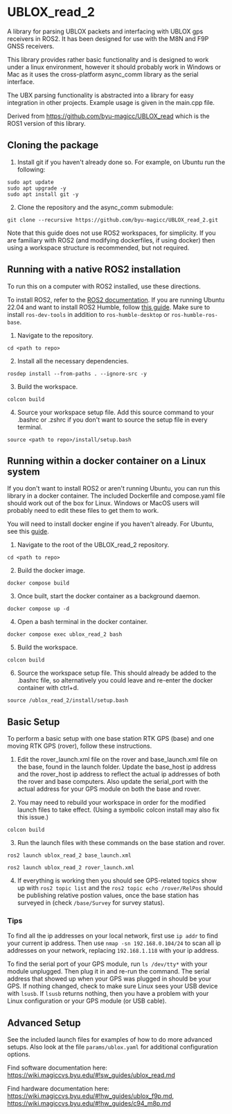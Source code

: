 # UBLOX_read_2

A library for parsing UBLOX packets and interfacing with UBLOX gps receivers in ROS2. It has been designed for use with the M8N and F9P GNSS receivers.

This library provides rather basic functionality and is designed to work under a linux environment, however it should probably work in Windows or Mac as it uses the cross-platform async_comm library as the serial interface.

The UBX parsing functionality is abstracted into a library for easy integration in other projects. Example usage is given in the main.cpp file.

Derived from https://github.com/byu-magicc/UBLOX_read which is the ROS1 version of this library.

## Cloning the package

1. Install git if you haven't already done so. For example, on Ubuntu run the following:
```
sudo apt update
sudo apt upgrade -y
sudo apt install git -y
```

2. Clone the repository and the async_comm submodule:
```
git clone --recursive https://github.com/byu-magicc/UBLOX_read_2.git
```

Note that this guide does not use ROS2 workspaces, for simplicity. If you are familiary with ROS2 (and modifying dockerfiles, if using docker) then using a workspace structure is recommended, but not required.

## Running with a native ROS2 installation

To run this on a computer with ROS2 installed, use these directions.

To install ROS2, refer to the [ROS2 documentation](https://docs.ros.org/). If you are running Ubuntu 22.04 and want to install ROS2 Humble, follow [this guide](https://docs.ros.org/en/humble/Installation/Ubuntu-Install-Debians.html). Make sure to install `ros-dev-tools` in addition to `ros-humble-desktop` or `ros-humble-ros-base`.

1. Navigate to the repository.
```
cd <path to repo>
```

2. Install all the necessary dependencies.
```
rosdep install --from-paths . --ignore-src -y
```

3. Build the workspace.
```
colcon build
```

4. Source your workspace setup file. Add this source command to your .bashrc or .zshrc if you don't want to source the setup file in every terminal.
```
source <path to repo>/install/setup.bash
```

## Running within a docker container on a Linux system

If you don't want to install ROS2 or aren't running Ubuntu, you can run this library in a docker container. The included Dockerfile and compose.yaml file should work out of the box for Linux. Windows or MacOS users will probably need to edit these files to get them to work.

You will need to install docker engine if you haven't already. For Ubuntu, see this [guide](https://docs.docker.com/engine/install/ubuntu/).

1. Navigate to the root of the UBLOX_read_2 repository.
```
cd <path to repo>
```

2. Build the docker image.
```
docker compose build
```

3. Once built, start the docker container as a background daemon.
```
docker compose up -d
```

4. Open a bash terminal in the docker container.
```
docker compose exec ublox_read_2 bash
```

5. Build the workspace.
```
colcon build
```

6. Source the workspace setup file. This should already be added to the .bashrc file, so alternatively you could leave and re-enter the docker container with ctrl+d.
```
source /ublox_read_2/install/setup.bash
```

## Basic Setup

To perform a basic setup with one base station RTK GPS (base) and one moving RTK GPS (rover), follow these instructions.

1. Edit the rover_launch.xml file on the rover and base_launch.xml file on the base, found in the launch folder. Update the base_host ip address and the rover_host ip address to reflect the actual ip addresses of both the rover and base computers. Also update the serial_port with the actual address for your GPS module on both the base and rover.

2. You may need to rebuild your workspace in order for the modified launch files to take effect. (Using a symbolic colcon install may also fix this issue.)
```
colcon build
```

3. Run the launch files with these commands on the base station and rover.
```
ros2 launch ublox_read_2 base_launch.xml
```
```
ros2 launch ublox_read_2 rover_launch.xml
```

4. If everything is working then you should see GPS-related topics show up with `ros2 topic list` and the `ros2 topic echo /rover/RelPos` should be publishing relative postion values, once the base station has surveyed in (check `/base/Survey` for survey status).

### Tips

To find all the ip addresses on your local network, first use `ip addr` to find your current ip address. Then use `nmap -sn 192.168.0.104/24` to scan all ip addresses on your network, replacing `192.168.1.118` with your ip address.

To find the serial port of your GPS module, run `ls /dev/tty*` with your module unplugged. Then plug it in and re-run the command. The serial address that showed up when your GPS was plugged in should be your GPS. If nothing changed, check to make sure Linux sees your USB device with `lsusb`. If `lsusb` returns nothing, then you have a problem with your Linux configuration or your GPS module (or USB cable).

## Advanced Setup

See the included launch files for examples of how to do more advanced setups. Also look at the file `params/ublox.yaml` for additional configuration options.

Find software documentation here: https://wiki.magiccvs.byu.edu/#!sw_guides/ublox_read.md

Find hardware documentation here: https://wiki.magiccvs.byu.edu/#!hw_guides/ublox_f9p.md, https://wiki.magiccvs.byu.edu/#!hw_guides/c94_m8p.md
